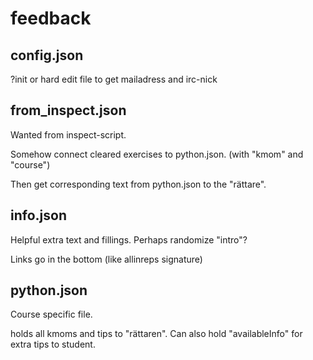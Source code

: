 # feedback

## config.json  

?init or hard edit file to get mailadress and irc-nick  

## from_inspect.json  

Wanted from inspect-script.  

Somehow connect cleared exercises to python.json. (with "kmom" and "course")

Then get corresponding text from python.json to the "rättare". 

## info.json  

Helpful extra text and fillings. Perhaps randomize "intro"?  

Links go in the bottom (like allinreps signature)  

## python.json  

Course specific file. 

holds all kmoms and tips to "rättaren". Can also hold "availableInfo" for extra tips to student.

